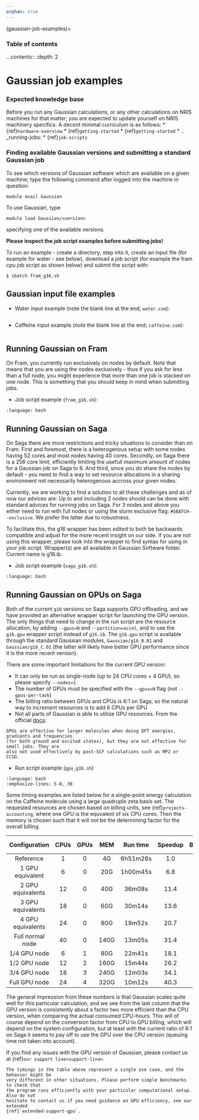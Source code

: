 ```yaml
---
orphan: true
---
```


(gaussian-job-examples)=

### Table of contents

.. contents:: :depth: 2


# Gaussian job examples

### Expected knowledge base

Before you run any Gaussian calculations, or any other calculations on NRIS machines for that matter, you are expected to update yourself on NRIS machinery specifics. A decent minimal curriculum is as follows:
	* {ref}`hardware-overview`
	* {ref}`getting-started`
	* {ref}`getting-started`
	* .. _running-jobs:
	* {ref}`job-scripts`

### Finding available Gaussian versions and submitting a standard Gaussian job
To see which versions of Gaussian software which are available on a given machine; type the following command after logged into the machine in question:

    module avail Gaussian

To use Gaussian, type

    module load Gaussian/<version>

specifying one of the available versions.

**Please inspect the job script examples before submitting jobs!**

To run an example - create a directory, step into it, create an input file (for example for water - see below), download a job script (for example the fram cpu job script as shown below) and submit the script with:

	$ sbatch fram_g16.sh


## Gaussian input file examples

- Water input example (note the blank line at the end; `water.com`):

```{literalinclude} water.com
```

- Caffeine input example (note the blank line at the end; `caffeine.com`):

```{literalinclude} caffeine.com
```

## Running Gaussian on Fram

On Fram, you currently run exclusively on nodes by default. Note that means that you are using the nodes exclusively - thus if you ask for less than a full node, you might experience that more than one job is stacked on one node. This is something that you should keep in mind when submitting jobs.


- Job script example (`fram_g16.sh`):

```{literalinclude} fram_g16.sh
:language: bash
```


## Running Gaussian on Saga

On Saga there are more restrictions and tricky situations to consider than on Fram. First and foremost, there is a heterogenous setup with some nodes having 52 cores and most nodes having 40 cores. Secondly, on Saga there is a 256 core limit, efficiently limiting the usefull maximum amount of nodes for a Gaussian job on Saga to 6. And third, since you do share the nodes by default - you need to find a way to set resource allocations in a sharing environment not necessarily heterogenous accross your given nodes.

Currently, we are working to find a solution to all these challenges and as of now our advices are:
Up to and including 2 nodes should can be done with standard advices for running jobs on Saga.
For 3 nodes and above you either need to run with full nodes or using the slurm exclusive flag:  `#SBATCH--exclusive`. We prefer the latter due to robustness.  

To facilitate this, the g16 wrapper has been edited to both be backwards compatible and adjust for the more recent insight on our side. If you are not using this wrapper, please look into the wrapper to find syntax for using in your job script. Wrapper(s) are all available in Gaussian Software folder. Current name is g16.ib.

 
- Job script example (`saga_g16.sh`):

```{literalinclude} saga_g16.sh
:language: bash
```



## Running Gaussian on GPUs on Saga

Both of the current `g16` versions on Saga supports GPU offloading, and we have provided
an alternative wrapper script for launching the GPU version. The only things that
need to change in the run script are the resource allocation, by adding `--gpus=N`
and `--partition=accel`, and to use the `g16.gpu` wrapper script instead of `g16.ib`.
The `g16.gpu` script is available through the standard Gaussian modules, `Gaussian/g16_B.01`
and `Gaussian/g16_C.01` (the latter will likely have better GPU performance since it is
the more recent version).

There are some important limitations for the current GPU version:

- It can only be run as single-node (up to 24 CPU cores + 4 GPU), so please specify `--nodes=1`
- The number of GPUs must be specified with the `--gpus=N` flag (not `--gpus-per-task`)
- The billing ratio between GPUs and CPUs is 6:1 on Saga, so the natural way to increment
resources is to add 6 CPUs per GPU
- Not all parts of Gaussian is able to utilize GPU resources. From the official [docs](https://gaussian.com/gpu/):
```text
GPUs are effective for larger molecules when doing DFT energies, gradients and frequencies
(for both ground and excited states), but they are not effective for small jobs. They are
also not used effectively by post-SCF calculations such as MP2 or CCSD.
```

 - Run script example (`gpu_g16.sh`)
```{literalinclude} gpu_g16.sh
:language: bash
:emphasize-lines: 5-8, 30
```


Some timing examples are listed below for a single-point energy calculation on the
Caffeine molecule using a large quadruple zeta basis set. The requested resources are
chosen based on billing units, see {ref}`projects-accounting`, where one GPU is the
equvalent of six CPU cores. Then the memory is chosen such that it will *not* be the
determining factor for the overall billing.

|   Configuration        | CPUs     | GPUs   | MEM       | Run time      | Speedup   | Billing   | CPU-hrs      |
|:----------------------:|:--------:|:------:|:---------:|:-------------:|:---------:|:---------:|:------------:|
|   Reference            | 1        | 0      |      4G   |  6h51m26s     |   1.0     |     1     |    6.9       |
|   1 GPU equivalent     | 6        | 0      |     20G   |  1h00m45s     |   6.8     |     6     |    6.1       |
|   2 GPU equivalents    | 12       | 0      |     40G   |    36m08s     |  11.4     |    12     |    7.2       |
|   3 GPU equivalents    | 18       | 0      |     60G   |    30m14s     |  13.6     |    18     |    9.1       |
|   4 GPU equivalents    | 24       | 0      |     80G   |    19m52s     |  20.7     |    24     |    7.9       |
|   Full normal node     | 40       | 0      |    140G   |    13m05s     |  31.4     |    40     |    8.7       |
|   1/4 GPU node         | 6        | 1      |     80G   |    22m41s     |  18.1     |     6     |    2.3       |
|   1/2 GPU node         | 12       | 2      |    160G   |    15m44s     |  26.2     |    12     |    3.1       |
|   3/4 GPU node         | 18       | 3      |    240G   |    12m03s     |  34.1     |    18     |    3.6       |
|   Full GPU node        | 24       | 4      |    320G   |    10m12s     |  40.3     |    24     |    4.1       |

The general impression from these numbers is that Gaussian scales quite well for this
particular calculation, and we see from the last column that the GPU version is
consistently about a factor two more efficient than the CPU version, when comparing
the actual consumed CPU-hours. This will of course depend on the conversion factor from
CPU to GPU billing, which will depend on the system configuration, but at least with
the current ratio of 6:1 on Saga it seems to pay off to use the GPU over the CPU
version (queuing time not taken into account).

If you find any issues with the GPU version of Gaussian, please contact us at {ref}`our support line<support-line>`.

```{note}
The timings in the table above represent a single use case, and the behavior might be
very different in other situations. Please perform simple benchmarks to check that
the program runs efficiently with your particular computational setup. Also do not
hesitate to contact us if you need guidance on GPU efficiency, see our extended
{ref}`extended-support-gpu`.
```

